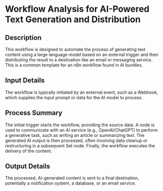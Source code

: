 # Workflow Analysis for AI-Powered Text Generation and Distribution

## Description
This workflow is designed to automate the process of generating text content using a large language model based on an external trigger and then distributing the result to a destination like an email or messaging service. This is a common template for an n8n workflow found in AI bundles.

## Input Details
The workflow is typically initiated by an external event, such as a Webhook, which supplies the input prompt or data for the AI model to process.

## Process Summary
The initial trigger starts the workflow, providing the source data. A node is used to communicate with an AI service (e.g., OpenAI/ChatGPT) to perform a generative task, such as writing an article or summarizing text. The generated AI output is then processed, often involving data cleanup or restructuring in a subsequent Set node. Finally, the workflow executes the delivery of the content.

## Output Details
The processed, AI-generated content is sent to a final destination, potentially a notification system, a database, or an email service.
